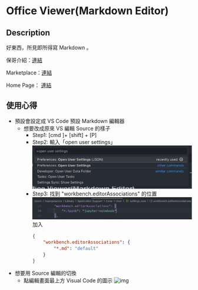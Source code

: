 # Office Viewer(Markdown Editor)

## Description

  好東西，所見即所得寫 Markdown 。

  保哥介紹：[連結](https://www.facebook.com/will.fans/posts/pfbid0PYkSaWMTXBiSwzXongcKkHkGhqNM1XNm8SU6BLuqB7DHCFUn44dLRzGpHVSQzeRul)

  Marketplace：[連結](https://marketplace.visualstudio.com/items?itemName=cweijan.vscode-office&fbclid=IwAR2ZfEhrPSTClQZjYFAn10BSNCS3FytSQqf-ZliaHwYXO0Yvd2ZbCYmag0w)

  Home Page： [連結](https://github.com/cweijan/vscode-office)

## 使用心得

* 預設會設定成 VS Code 預設 Markdown 編輯器
  * 想要改成原來 VS 編輯 Source 的樣子
    * Step1: [cmd ]+ [shift] + [P]
    * Step2: 輸入「open user settings」
      ![img](images/截圖%202024-02-06%20上午9.22.50.png)
    * Step3: 找到 "workbench.editorAssociations" 的位置
      ![img](images/截圖%202024-02-06%20上午9.23.46.png)
      加入
      ```json
      {
          "workbench.editorAssociations": {
              "*.md": "default"
          }
      }
      ```
* 想要用 Source 編輯的切換
  * 點編輯畫面最上方 Visual Code 的圖示
    ![img](截圖%202024-02-06%20上午9.32.16.png)
